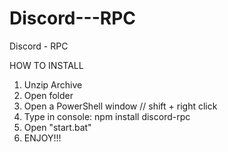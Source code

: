 # Discord---RPC
Discord - RPC



HOW TO INSTALL
1. Unzip Archive
2. Open folder
3. Open a PowerShell window // shift + right click
4. Type in console: npm install discord-rpc
5. Open "start.bat"
6. ENJOY!!!
